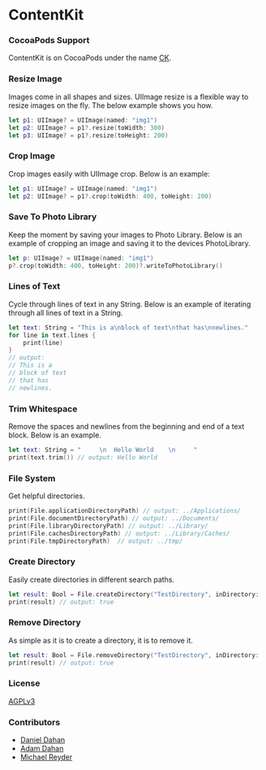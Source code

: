 # ContentKit

### CocoaPods Support

ContentKit is on CocoaPods under the name [CK](https://cocoapods.org/?q=CK).

### Resize Image

Images come in all shapes and sizes. UIImage resize is a flexible way to resize images on the fly. The below example shows you how.

```swift
let p1: UIImage? = UIImage(named: "img1")
let p2: UIImage? = p1?.resize(toWidth: 300)
let p3: UIImage? = p1?.resize(toHeight: 200)
```

### Crop Image

Crop images easily with UIImage crop. Below is an example:

```swift
let p1: UIImage? = UIImage(named: "img1")
let p2: UIImage? = p1?.crop(toWidth: 400, toHeight: 200)
```

### Save To Photo Library

Keep the moment by saving your images to Photo Library. Below is an example of cropping an image and saving it to the devices PhotoLibrary.

```swift
let p: UIImage? = UIImage(named: "img1")
p?.crop(toWidth: 400, toHeight: 200)?.writeToPhotoLibrary()
```

### Lines of Text

Cycle through lines of text in any String. Below is an example of iterating through all lines of text in a String.

```swift
let text: String = "This is a\nblock of text\nthat has\nnewlines."
for line in text.lines {
	print(line)
}
// output:
// This is a
// block of text
// that has
// newlines.
```

### Trim Whitespace

Remove the spaces and newlines from the beginning and end of a text block. Below is an example.

```swift
let text: String = "     \n  Hello World    \n     "
print(text.trim()) // output: Hello World
```

### File System

Get helpful directories.

```swift
print(File.applicationDirectoryPath) // output: ../Applications/
print(File.documentDirectoryPath) // output: ../Documents/
print(File.libraryDirectoryPath) // output: ../Library/
print(File.cachesDirectoryPath) // output: ../Library/Caches/
print(File.tmpDirectoryPath)  // output: ../tmp/
```

### Create Directory

Easily create directories in different search paths.

```swift
let result: Bool = File.createDirectory("TestDirectory", inDirectory: .DocumentDirectory)
print(result) // output: true
```

### Remove Directory

As simple as it is to create a directory, it is to remove it.

```swift
let result: Bool = File.removeDirectory("TestDirectory", inDirectory: .DocumentDirectory)
print(result) // output: true
```

### License

[AGPLv3](http://choosealicense.com/licenses/agpl-3.0/)

### Contributors

* [Daniel Dahan](https://github.com/danieldahan)
* [Adam Dahan](https://github.com/adamdahan)
* [Michael Reyder](https://github.com/michaelReyder)

